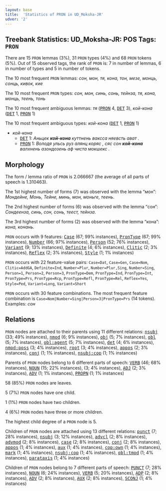 ```yaml
---
layout: base
title:  'Statistics of PRON in UD_Moksha-JR'
udver: '2'
---
```


## Treebank Statistics: UD_Moksha-JR: POS Tags: `PRON`

There are 15 `PRON` lemmas (3%), 31 `PRON` types (4%) and 68 `PRON` tokens (5%).
Out of 15 observed tags, the rank of `PRON` is: 7 in number of lemmas, 6 in number of types and 5 in number of tokens.

The 10 most frequent `PRON` lemmas: <em>сон, мон, тя, кона, тон, мезе, монць, сонць, кивок, кие</em>

The 10 most frequent `PRON` types:  <em>сон, мон, синь, сонь, тейнза, тя, кона, монць, теень, тонь</em>

The 10 most frequent ambiguous lemmas: <em>тя</em> (<tt><a href="mdf_jr-pos-PRON.html">PRON</a></tt> 4, <tt><a href="mdf_jr-pos-DET.html">DET</a></tt> 3), <em>кой-кона</em> (<tt><a href="mdf_jr-pos-DET.html">DET</a></tt> 1, <tt><a href="mdf_jr-pos-PRON.html">PRON</a></tt> 1)

The 10 most frequent ambiguous types:  <em>кой-кона</em> (<tt><a href="mdf_jr-pos-DET.html">DET</a></tt> 1, <tt><a href="mdf_jr-pos-PRON.html">PRON</a></tt> 1)


* <em>кой-кона</em>
  * <tt><a href="mdf_jr-pos-DET.html">DET</a></tt> 1: <em>Аньцек <b>кой-кона</b> куттнень ваксса няевсть ават .</em>
  * <tt><a href="mdf_jr-pos-PRON.html">PRON</a></tt> 1: <em>Володя ульсь руз алянц коряс , сяс сон <b>кой-кона</b> валхнень азондозень аф чиста мокшекс .</em>

## Morphology

The form / lemma ratio of `PRON` is 2.066667 (the average of all parts of speech is 1.310463).

The 1st highest number of forms (7) was observed with the lemma “мон”: <em>Мондейне, Монь, Тейне, минь, мон, моньге, теень</em>.

The 2nd highest number of forms (6) was observed with the lemma “сон”: <em>Сондеенза, синь, сон, сонь, теест, тейнза</em>.

The 3rd highest number of forms (2) was observed with the lemma “кона”: <em>кона, конань</em>.

`PRON` occurs with 9 features: <tt><a href="mdf_jr-feat-Case.html">Case</a></tt> (67; 99% instances), <tt><a href="mdf_jr-feat-PronType.html">PronType</a></tt> (67; 99% instances), <tt><a href="mdf_jr-feat-Number.html">Number</a></tt> (66; 97% instances), <tt><a href="mdf_jr-feat-Person.html">Person</a></tt> (52; 76% instances), <tt><a href="mdf_jr-feat-Variant.html">Variant</a></tt> (9; 13% instances), <tt><a href="mdf_jr-feat-Definite.html">Definite</a></tt> (4; 6% instances), <tt><a href="mdf_jr-feat-Clitic.html">Clitic</a></tt> (2; 3% instances), <tt><a href="mdf_jr-feat-Reflex.html">Reflex</a></tt> (2; 3% instances), <tt><a href="mdf_jr-feat-Style.html">Style</a></tt> (1; 1% instances)

`PRON` occurs with 22 feature-value pairs: `Case=Dat`, `Case=Gen`, `Case=Nom`, `Clitic=AddGA`, `Definite=Ind`, `Number=Plur`, `Number=Plur,Sing`, `Number=Sing`, `Person=1`, `Person=2`, `Person=3`, `PronType=Dem`, `PronType=Ind`, `PronType=Int`, `PronType=Prs`, `PronType=Rcp`, `PronType=Refl`, `PronType=Rel`, `Reflex=Yes`, `Style=Ped`, `Variant=Long`, `Variant=Short`

`PRON` occurs with 30 feature combinations.
The most frequent feature combination is `Case=Nom|Number=Sing|Person=3|PronType=Prs` (14 tokens).
Examples: <em>сон</em>


## Relations

`PRON` nodes are attached to their parents using 11 different relations: <tt><a href="mdf_jr-dep-nsubj.html">nsubj</a></tt> (33; 49% instances), <tt><a href="mdf_jr-dep-nmod.html">nmod</a></tt> (6; 9% instances), <tt><a href="mdf_jr-dep-obj.html">obj</a></tt> (5; 7% instances), <tt><a href="mdf_jr-dep-obl.html">obl</a></tt> (5; 7% instances), <tt><a href="mdf_jr-dep-obl-agent.html">obl:agent</a></tt> (5; 7% instances), <tt><a href="mdf_jr-dep-det.html">det</a></tt> (4; 6% instances), <tt><a href="mdf_jr-dep-nmod-poss.html">nmod:poss</a></tt> (3; 4% instances), <tt><a href="mdf_jr-dep-root.html">root</a></tt> (3; 4% instances), <tt><a href="mdf_jr-dep-appos.html">appos</a></tt> (2; 3% instances), <tt><a href="mdf_jr-dep-conj.html">conj</a></tt> (1; 1% instances), <tt><a href="mdf_jr-dep-nsubj-cop.html">nsubj:cop</a></tt> (1; 1% instances)

Parents of `PRON` nodes belong to 6 different parts of speech: <tt><a href="mdf_jr-pos-VERB.html">VERB</a></tt> (46; 68% instances), <tt><a href="mdf_jr-pos-NOUN.html">NOUN</a></tt> (15; 22% instances),  (3; 4% instances), <tt><a href="mdf_jr-pos-ADJ.html">ADJ</a></tt> (2; 3% instances), <tt><a href="mdf_jr-pos-ADV.html">ADV</a></tt> (1; 1% instances), <tt><a href="mdf_jr-pos-PROPN.html">PROPN</a></tt> (1; 1% instances)

58 (85%) `PRON` nodes are leaves.

5 (7%) `PRON` nodes have one child.

1 (1%) `PRON` nodes have two children.

4 (6%) `PRON` nodes have three or more children.

The highest child degree of a `PRON` node is 5.

Children of `PRON` nodes are attached using 13 different relations: <tt><a href="mdf_jr-dep-punct.html">punct</a></tt> (7; 28% instances), <tt><a href="mdf_jr-dep-nsubj.html">nsubj</a></tt> (3; 12% instances), <tt><a href="mdf_jr-dep-advcl.html">advcl</a></tt> (2; 8% instances), <tt><a href="mdf_jr-dep-advmod.html">advmod</a></tt> (2; 8% instances), <tt><a href="mdf_jr-dep-case.html">case</a></tt> (2; 8% instances), <tt><a href="mdf_jr-dep-conj.html">conj</a></tt> (2; 8% instances), <tt><a href="mdf_jr-dep-appos.html">appos</a></tt> (1; 4% instances), <tt><a href="mdf_jr-dep-aux.html">aux</a></tt> (1; 4% instances), <tt><a href="mdf_jr-dep-cop-own.html">cop:own</a></tt> (1; 4% instances), <tt><a href="mdf_jr-dep-mark.html">mark</a></tt> (1; 4% instances), <tt><a href="mdf_jr-dep-nsubj-cop.html">nsubj:cop</a></tt> (1; 4% instances), <tt><a href="mdf_jr-dep-obl-tmod.html">obl:tmod</a></tt> (1; 4% instances), <tt><a href="mdf_jr-dep-parataxis.html">parataxis</a></tt> (1; 4% instances)

Children of `PRON` nodes belong to 7 different parts of speech: <tt><a href="mdf_jr-pos-PUNCT.html">PUNCT</a></tt> (7; 28% instances), <tt><a href="mdf_jr-pos-NOUN.html">NOUN</a></tt> (6; 24% instances), <tt><a href="mdf_jr-pos-VERB.html">VERB</a></tt> (5; 20% instances), <tt><a href="mdf_jr-pos-ADP.html">ADP</a></tt> (2; 8% instances), <tt><a href="mdf_jr-pos-ADV.html">ADV</a></tt> (2; 8% instances), <tt><a href="mdf_jr-pos-AUX.html">AUX</a></tt> (2; 8% instances), <tt><a href="mdf_jr-pos-SCONJ.html">SCONJ</a></tt> (1; 4% instances)

